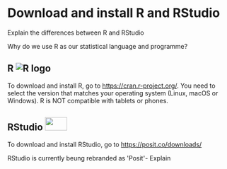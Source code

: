 # Download and install R and RStudio

Explain the differences between R and RStudio

Why do we use R as our statistical language and programme?

## R ![R logo]("Figures/Rlogo.png")



To download and install R, go to https://cran.r-project.org/.
You need to select the version that matches your operating system (Linux, macOS or Windows). 
R is NOT compatible with tablets or phones.  

## RStudio <img src="https://www.rstudio.com/wp-content/uploads/2018/10/RStudio-Logo-Flat.png" width="50" height="30">
To download and install RStudio, go to https://posit.co/downloads/

RStudio is currently beung rebranded as 'Posit'- Explain
